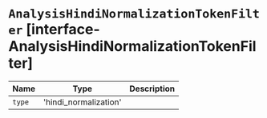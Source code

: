 # `AnalysisHindiNormalizationTokenFilter` [interface-AnalysisHindiNormalizationTokenFilter]

| Name | Type | Description |
| - | - | - |
| `type` | 'hindi_normalization' | &nbsp; |

